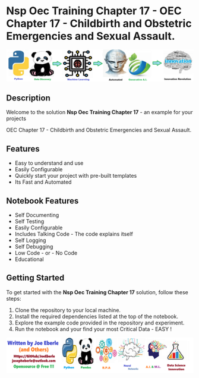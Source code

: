 
# Nsp Oec Training Chapter 17 - OEC Chapter 17 - Childbirth and Obstetric Emergencies and Sexual Assault.

![Code Logo](code.png)
## Description

Welcome to the solution **Nsp Oec Training Chapter 17** - an example for your projects

OEC Chapter 17 - Childbirth and Obstetric Emergencies and Sexual Assault.
    
## Features
- Easy to understand and use  
- Easily Configurable 
- Quickly start your project with pre-built templates
- Its Fast and Automated
    
## Notebook Features
- Self Documenting 
- Self Testing 
- Easily Configurable
- Includes Talking Code - The code explains itself
- Self Logging 
- Self Debugging 
- Low Code - or - No Code
- Educational 
    
## Getting Started
To get started with the **Nsp Oec Training Chapter 17** solution, follow these steps:
1. Clone the repository to your local machine.
2. Install the required dependencies listed at the top of the notebook.
3. Explore the example code provided in the repository and experiment.
4. Run the notebook and your find your most Critical Data - EASY !
    
![Code Logo](developer.png)
    